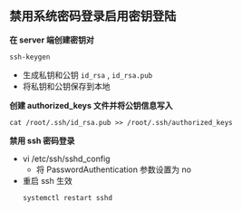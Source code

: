 ## 禁用系统密码登录启用密钥登陆

__在 server 端创建密钥对__
```
ssh-keygen
```
- 生成私钥和公钥 `id_rsa` , `id_rsa.pub`
- 将私钥和公钥保存到本地

__创建 authorized_keys 文件并将公钥信息写入__
```
cat /root/.ssh/id_rsa.pub >> /root/.ssh/authorized_keys
```

__禁用 ssh 密码登录__
- vi /etc/ssh/sshd_config
    - 将 PasswordAuthentication 参数设置为 no
- 重启 ssh 生效
    ```
    systemctl restart sshd
    ```